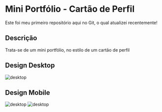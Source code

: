 # Mini Portfólio - Cartão de Perfil

Este foi meu primeiro repositório aqui no Git, o qual atualizei recentemente!

## Descrição

Trata-se de um mini portfólio, no estilo de um cartão de perfil

## Design Desktop

<img src="/src/images/design-desktop.jpg" alt="desktop">

## Design Mobile

<img src="/src/images/design-mobile-1.jpg" alt="desktop">

<img src="/src/images/design-mobile-2.jpg" alt="desktop">

